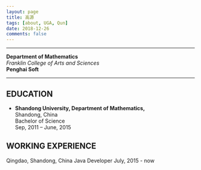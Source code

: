 ```yaml
---
layout: page
title: 高源
tags: [about, UGA, Qun]
date: 2018-12-26
comments: false
---
```


***
**Department of Mathematics**  
_Franklin College of Arts and Sciences_  
**Penghai Soft**  
<hr>

## EDUCATION
* __Shandong University, Department of Mathematics,__  
Shandong, China  
Bachelor of Science  
Sep, 2011 – June, 2015

## WORKING EXPERIENCE
Qingdao, Shandong, China
Java Developer
July, 2015 - now

